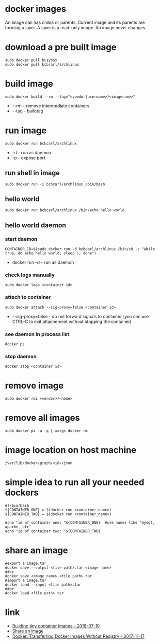 # docker images

An image can has childs or parents.
Current image and its parents are forming a layer.
A layer is a read-only image. An image never changes.

# download a pre built image

```
sudo docker pull busybox
sudo docker pull bcbcarl/archlinux
```

# build image

```
sudo docker build --rm --tag="<vendor|username>/<imagename>"
```

* --rm   -   remove intermediate containers
* --tag    -   buildtag

# run image

```
sudo docker run bcbcarl/archlinux
```

* -d    -   run as daemon
* -p    -   expose port

## run shell in image

```
sudo docker run -i bcbcarl/archlinux /bin/bash
```

## hello world

```
sudo docker run bcbcarl/archlinux /bin/echo hello world
```

## hello world daemon

### start daemon

```
CONTAINER_ID=$(sudo docker run -d bcbcarl/archlinux /bin/sh -c "while true; do echo hello world; sleep 1; done")
```

* docker run -d - run as daemon

### check logs manually

```
sudo docker logs <container id>
```

### attach to container

```
sudo docker attach --sig-proxy=false <container id>
```

* --sig-proxy=false -   do not forward signals to container (you can use CTRL-C to exit attachement without stopping the container)

### see daemon in process list

```
docker ps
```

### stop daemon

```
docker stop <container id>
```

# remove image

```
sudo docker rmi <vendor>/<name>
```

# remove all images

```
sudo docker ps -a -q | xargs docker rm
```

# image location on host machine

```
/var/lib/docker/graph/<id>/json
```

# simple idea to run all your needed dockers

```
#!/bin/bash
${CONTAINER_ONE} = $(docker run <container_name>)
${CONTAINER_TWO} = $(docker run <container_name>)

echo "id of container one: "${CONTAINER_ONE}  #use names like "mysql, apache, etc"
echo "id of container two: "${CONTAINER_TWO}
```

# share an image

```
#export a image.tar
docker save --output <file path>.tar <image name>
##or
docker save <image name> <file path>.tar
#import a image.tar
docker load --input <file path>.tar
##or
docker load <file path>.tar
```

# link

* [Building tiny container images - 2018-07-19](https://opensource.com/article/18/7/building-container-images)
* [Share an image](https://stackoverflow.com/a/48856787)
* [Docker: Transferring Docker Images Without Registry - 2017-11-17](https://medium.com/@sanketmeghani/docker-transferring-docker-images-without-registry-2ed50726495f)
